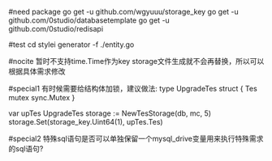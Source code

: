 #need package
go get -u github.com/wgyuuu/storage_key
go get -u github.com/0studio/databasetemplate
go get -u github.com/0studio/redisapi


#test
cd stylei
generator -f ./entity.go

#nocite
暂时不支持time.Time作为key
storage文件生成就不会再替换，所以可以根据具体需求修改

#special1
有时候需要给结构体加锁，建议做法:
type UpgradeTes struct {
    Tes
    mutex sync.Mutex
}

var upTes UpgradeTes
storage := NewTesStorage(db, mc, 5)
storage.Set(storage_key.Uint64(1), upTes.Tes)

#special2
特殊sql语句是否可以单独保留一个mysql_drive变量用来执行特殊需求的sql语句?